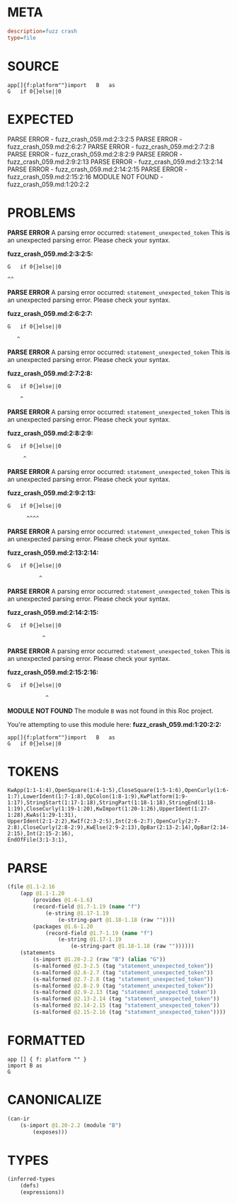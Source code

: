 # META
~~~ini
description=fuzz crash
type=file
~~~
# SOURCE
~~~roc
app[]{f:platform""}import	B	as
G	if 0{}else||0
~~~
# EXPECTED
PARSE ERROR - fuzz_crash_059.md:2:3:2:5
PARSE ERROR - fuzz_crash_059.md:2:6:2:7
PARSE ERROR - fuzz_crash_059.md:2:7:2:8
PARSE ERROR - fuzz_crash_059.md:2:8:2:9
PARSE ERROR - fuzz_crash_059.md:2:9:2:13
PARSE ERROR - fuzz_crash_059.md:2:13:2:14
PARSE ERROR - fuzz_crash_059.md:2:14:2:15
PARSE ERROR - fuzz_crash_059.md:2:15:2:16
MODULE NOT FOUND - fuzz_crash_059.md:1:20:2:2
# PROBLEMS
**PARSE ERROR**
A parsing error occurred: `statement_unexpected_token`
This is an unexpected parsing error. Please check your syntax.

**fuzz_crash_059.md:2:3:2:5:**
```roc
G	if 0{}else||0
```
 	^^


**PARSE ERROR**
A parsing error occurred: `statement_unexpected_token`
This is an unexpected parsing error. Please check your syntax.

**fuzz_crash_059.md:2:6:2:7:**
```roc
G	if 0{}else||0
```
 	   ^


**PARSE ERROR**
A parsing error occurred: `statement_unexpected_token`
This is an unexpected parsing error. Please check your syntax.

**fuzz_crash_059.md:2:7:2:8:**
```roc
G	if 0{}else||0
```
 	    ^


**PARSE ERROR**
A parsing error occurred: `statement_unexpected_token`
This is an unexpected parsing error. Please check your syntax.

**fuzz_crash_059.md:2:8:2:9:**
```roc
G	if 0{}else||0
```
 	     ^


**PARSE ERROR**
A parsing error occurred: `statement_unexpected_token`
This is an unexpected parsing error. Please check your syntax.

**fuzz_crash_059.md:2:9:2:13:**
```roc
G	if 0{}else||0
```
 	      ^^^^


**PARSE ERROR**
A parsing error occurred: `statement_unexpected_token`
This is an unexpected parsing error. Please check your syntax.

**fuzz_crash_059.md:2:13:2:14:**
```roc
G	if 0{}else||0
```
 	          ^


**PARSE ERROR**
A parsing error occurred: `statement_unexpected_token`
This is an unexpected parsing error. Please check your syntax.

**fuzz_crash_059.md:2:14:2:15:**
```roc
G	if 0{}else||0
```
 	           ^


**PARSE ERROR**
A parsing error occurred: `statement_unexpected_token`
This is an unexpected parsing error. Please check your syntax.

**fuzz_crash_059.md:2:15:2:16:**
```roc
G	if 0{}else||0
```
 	            ^


**MODULE NOT FOUND**
The module `B` was not found in this Roc project.

You're attempting to use this module here:
**fuzz_crash_059.md:1:20:2:2:**
```roc
app[]{f:platform""}import	B	as
G	if 0{}else||0
```


# TOKENS
~~~zig
KwApp(1:1-1:4),OpenSquare(1:4-1:5),CloseSquare(1:5-1:6),OpenCurly(1:6-1:7),LowerIdent(1:7-1:8),OpColon(1:8-1:9),KwPlatform(1:9-1:17),StringStart(1:17-1:18),StringPart(1:18-1:18),StringEnd(1:18-1:19),CloseCurly(1:19-1:20),KwImport(1:20-1:26),UpperIdent(1:27-1:28),KwAs(1:29-1:31),
UpperIdent(2:1-2:2),KwIf(2:3-2:5),Int(2:6-2:7),OpenCurly(2:7-2:8),CloseCurly(2:8-2:9),KwElse(2:9-2:13),OpBar(2:13-2:14),OpBar(2:14-2:15),Int(2:15-2:16),
EndOfFile(3:1-3:1),
~~~
# PARSE
~~~clojure
(file @1.1-2.16
	(app @1.1-1.20
		(provides @1.4-1.6)
		(record-field @1.7-1.19 (name "f")
			(e-string @1.17-1.19
				(e-string-part @1.18-1.18 (raw ""))))
		(packages @1.6-1.20
			(record-field @1.7-1.19 (name "f")
				(e-string @1.17-1.19
					(e-string-part @1.18-1.18 (raw ""))))))
	(statements
		(s-import @1.20-2.2 (raw "B") (alias "G"))
		(s-malformed @2.3-2.5 (tag "statement_unexpected_token"))
		(s-malformed @2.6-2.7 (tag "statement_unexpected_token"))
		(s-malformed @2.7-2.8 (tag "statement_unexpected_token"))
		(s-malformed @2.8-2.9 (tag "statement_unexpected_token"))
		(s-malformed @2.9-2.13 (tag "statement_unexpected_token"))
		(s-malformed @2.13-2.14 (tag "statement_unexpected_token"))
		(s-malformed @2.14-2.15 (tag "statement_unexpected_token"))
		(s-malformed @2.15-2.16 (tag "statement_unexpected_token"))))
~~~
# FORMATTED
~~~roc
app [] { f: platform "" }
import B as
G
~~~
# CANONICALIZE
~~~clojure
(can-ir
	(s-import @1.20-2.2 (module "B")
		(exposes)))
~~~
# TYPES
~~~clojure
(inferred-types
	(defs)
	(expressions))
~~~
